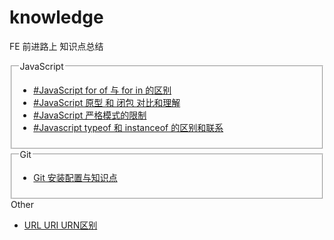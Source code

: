 # knowledge
FE 前进路上 知识点总结
<section>
<fieldset>
<legend>JavaScript</legend>
<ul>
<li><a href="https://github.com/ClarenceC/knowledge/issues/1">#JavaScript for of 与 for in 的区别</a></li>
<li><a href="https://github.com/ClarenceC/knowledge/issues/2">#JavaScript 原型 和 闭包 对比和理解</a></li>
<li><a href="https://github.com/ClarenceC/knowledge/issues/5">#JavaScript 严格模式的限制</a></li>
<li><a href="https://github.com/ClarenceC/knowledge/issues/4">#Javascript typeof 和 instanceof 的区别和联系</a></li>

</ul>
</fieldset>
</section>
<fieldset>
<legend>Git</legend>
<ul>
<li><a href="https://github.com/ClarenceC/knowledge/issues/3">Git 安装配置与知识点</a></li>
</ul>
</fieldset>
<legend>Other</legend>
<ul>
<li><a href="https://github.com/ClarenceC/knowledge/issues/11">URL URI URN区别</a></li>
</ul>
</fieldset>
